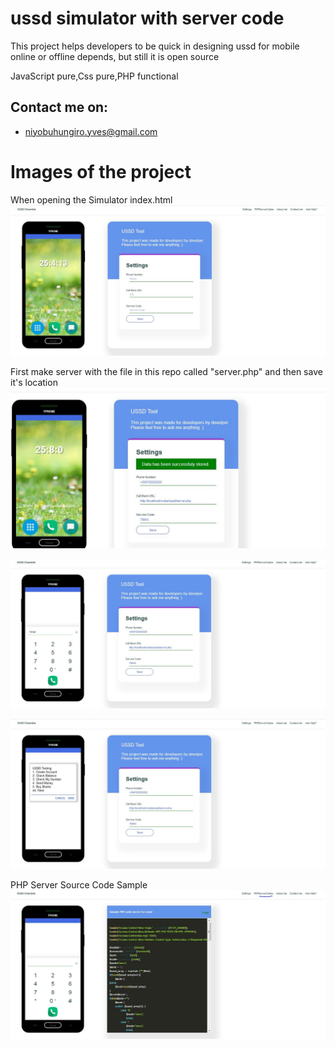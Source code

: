 # ussd simulator with server code
This project helps developers to be quick in designing ussd for mobile online or offline depends, but still it is open source

JavaScript pure,Css pure,PHP functional

## Contact me on:
  * niyobuhungiro.yves@gmail.com

# Images of the project
When opening the Simulator index.html
![Image of Screen1](assets/images/screen1.JPG)

First make server with the file in this repo called "server.php" and then save it's location
![Image of Screen1](assets/images/screen2.JPG)

![Image of Screen3](assets/images/screen3.JPG)

![Image of Screen4](assets/images/screen4.JPG)

PHP Server Source Code Sample
![Image of Screen5](assets/images/screen5.JPG)

